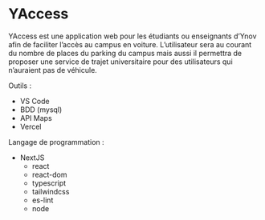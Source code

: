 # YAccess

YAccess est une application web pour les étudiants ou enseignants d’Ynov afin de faciliter l’accès au campus en voiture. 
L’utilisateur sera au courant du nombre de places du parking du campus mais aussi il permettra de proposer une service de trajet universitaire pour des utilisateurs qui n’auraient pas de véhicule.

Outils :
* VS Code
* BDD (mysql)
* API Maps
* Vercel

Langage de programmation :
* NextJS
  *  react
  *  react-dom
  *  typescript
  *  tailwindcss
  *  es-lint
  *  node
